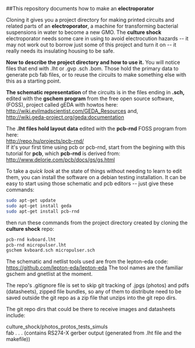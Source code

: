##This repository documents how to make an  **electroporator**

Cloning it gives you a project directory for making printed circuits
and related parts of an **electroporator**, a machine for transforming bacterial suspensions in water to become a new GMO.  The **culture shock** electroporator needs some care in using to avoid electrocution hazards -- it may not work out to borrow just some of this project and turn it on -- it really needs its insulating housing to be safe.

**Now to describe the project directory and how to use it.**  You will notice files that end
with .lht or .gvp .sch .bom.  Those hold the primary data to generate pcb fab files, or to reuse the
circuits to make something else with this as a starting point.  

**The schematic representation** of the circuits is in the files ending in **.sch,**
edited with the **gschem program** from the free open source software, (FOSS), 
project called gEDA with howtos here:  http://wiki.evilmadscientist.com/GEDA_Resources  and,  
http://wiki.geda-project.org/geda:documentation 

The **.lht files hold layout data** edited with the **pcb-rnd** FOSS program from here:  
	http://repo.hu/projects/pcb-rnd/	
If it's your first time using pcb or pcb-rnd, start from the begining with this tutorial for **pcb**, which **pcb-rnd** is derived from:  
	http://www.delorie.com/pcb/docs/gs/gs.html
	
To take a *quick look* at the state of things without needing to learn to edit them, you can install the software on a debian testing installation.  It can be easy to start using those schematic and pcb editors -- just give these commands:

```bash
sudo apt-get update
sudo apt-get install geda
sudo apt-get install pcb-rnd
```

then run these commands from the project directory created by cloning the **culture shock** repo:
```bash
pcb-rnd kvboard.lht
pcb-rnd micropulser.lht
gschem kvboard.sch micropulser.sch
```
The schematic and netlist tools used are from the lepton-eda code:  https://github.com/lepton-eda/lepton-eda
The tool names are the familiar gschem and gnetlist at the moment.

The repo's .gitignore file is set to skip git tracking of .jpgs (photos) and pdfs (datasheets),
zipped file bundles, so any of them to distribute need to be saved outside the git repo as a zip file 
that unzips into the git repo dirs.

The git repo dirs that could be there to receive images and datasheets include:

culture_shock/photos_protos_tests_simuls  
fab 	.  .  .	  (contains RS274-X gerber output (generated from .lht file and the makefile))


